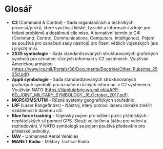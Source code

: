# Glosář
- __C2__ (Command & Control) - Sada organizačních a technikých procesů/prvků, které využívají lidské, fyzické a informační zdroje pro řešení problémů a dosáhnutí cíle mise. Alternativní termín je C4I (Command, Control, Communications, Computers, Intelligence). Pojem se používá pro označení sady nástrojů pro řízení větších vojenských (ale i jiných) misí.
- __2525 symbologie__ - Sada standardizovaných strukturovaných grafických symbolů pro označení různých informací v C2 systémech. Využíván Americkou armádou (https://www.jcs.mil/Portals/36/Documents/Doctrine/Other_Pubs/ms_2525d.pdf).
- __App6 symbologie__ - Sada standardizovaných strukturovaných grafických symbolů pro označení různých informací v C2 systémech. Využíván NATO (https://litpolukrbrig.wp.mil.pl/u/APP-6D_JOINT_MILITARY_SYMBOLOGY._16_October_2017.pdf).
- __MGRS/DMS/UTM__ - Různé systémy geografických souřadnic.
- __LRF__ (Laser Rangefinder) - Nástroj, který pomocí laseru dokáže změřit vzdálenost k danému cíli.
- __Blue force tracking__ - Vojenský pojem pro sdílení pozic přátelských i nepřátelských sil pomocí GPS. Slouží velitelům a štábu pro velení a rozhodování. V NATO symbologii se pojem používá především pro přátelské jednotky.
- __UAV__ - Unmanned Aerial Vehicles
- __MANET Radio__ - Military Tactical Radio
